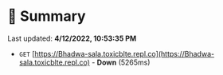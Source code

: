 # 📖 Summary
Last updated: **4/12/2022, 10:53:35 PM**

- `GET` [https://Bhadwa-sala.toxicblte.repl.co](https://Bhadwa-sala.toxicblte.repl.co) - **Down** (5265ms)
